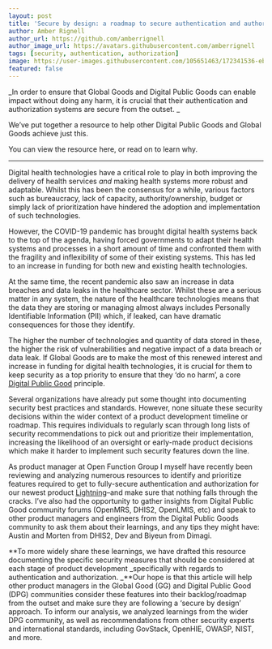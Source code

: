 ```yaml
---
layout: post
title: 'Secure by design: a roadmap to secure authentication and authorization'
author: Amber Rignell
author_url: https://github.com/amberrignell
author_image_url: https://avatars.githubusercontent.com/amberrignell
tags: [security, authentication, authorization]
image: https://user-images.githubusercontent.com/105651463/172341536-ebde5ca0-12b8-4a8a-bb40-da9442701df3.png
featured: false
---
```


_In order to ensure that Global Goods and Digital Public Goods can enable impact
without doing any harm, it is crucial that their authentication and
authorization systems are secure from the outset. _

We’ve put together a resource to help other Digital Public Goods and Global
Goods achieve just this.

You can view the resource here, or read on to learn why.

---

Digital health technologies have a critical role to play in both improving the
delivery of health services _and_ making health systems more robust and
adaptable. Whilst this has been the consensus for a while, various factors such
as bureaucracy, lack of capacity, authority/ownership, budget or simply lack of
prioritization have hindered the adoption and implementation of such
technologies.

However, the COVID-19 pandemic has brought digital health systems back to the
top of the agenda, having forced governments to adapt their health systems and
processes in a short amount of time and confronted them with the fragility and
inflexibility of some of their existing systems. This has led to an increase in
funding for both new and existing health technologies.

At the same time, the recent pandemic also saw an increase in data breaches and
data leaks in the healthcare sector. Whilst these are a serious matter in any
system, the nature of the healthcare technologies means that the data they are
storing or managing almost always includes Personally Identifiable Information
(PII) which, if leaked, can have dramatic consequences for those they identify.

The higher the number of technologies and quantity of data stored in these, the
higher the risk of vulnerabilities and negative impact of a data breach or data
leak. If Global Goods are to make the most of this renewed interest and increase
in funding for digital health technologies, it is crucial for them to keep
security as a top priority to ensure that they ‘do no harm’, a
core[ Digital Public Good](https://digitalpublicgoods.net/standard/) principle.

Several organizations have already put some thought into documenting security
best practices and standards. However, none situate these security decisions
within the wider context of a product development timeline or roadmap. This
requires individuals to regularly scan through long lists of security
recommendations to pick out and prioritize their implementation, increasing the
likelihood of an oversight or early-made product decisions which make it harder
to implement such security features down the line.

As product manager at Open Function Group I myself have recently been reviewing
and analyzing numerous resources to identify and prioritize features required to
get to fully-secure authentication and authorization for our newest product
[Lightning](/documentation/about-lightning/)–and make sure that nothing falls
through the cracks. I’ve also had the opportunity to gather insights from
Digital Public Good community forums (OpenMRS, DHIS2, OpenLMIS, etc) and speak
to other product managers and engineers from the Digital Public Goods community
to ask them about their learnings, and any tips they might have: Austin and
Morten from DHIS2, Dev and Biyeun from Dimagi.

**To more widely share these learnings, we have drafted this resource
documenting the specific security measures that should be considered at each
stage of product development _specifically with regards to authentication and
authorization. _**Our hope is that this article will help other product managers
in the Global Good (GG) and Digital Public Good (DPG) communities consider these
features into their backlog/roadmap from the outset and make sure they are
following a ‘secure by design’ approach. To inform our analysis, we analyzed
learnings from the wider DPG community, as well as recommendations from other
security experts and international standards, including GovStack, OpenHIE,
OWASP, NIST, and more.
